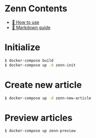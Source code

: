 # Zenn Contents

* [📘 How to use](https://zenn.dev/zenn/articles/zenn-cli-guide)
* [📘 Markdown guide](https://zenn.dev/zenn/articles/markdown-guide)

# Initialize

``` bash
$ docker-compose build
$ docker-compose up -d zenn-init
```

# Create new article

``` bash
$ docker-compose up -d zenn-new-article
```

# Preview articles

``` bash
$ docker-compose up zenn-preview
```
